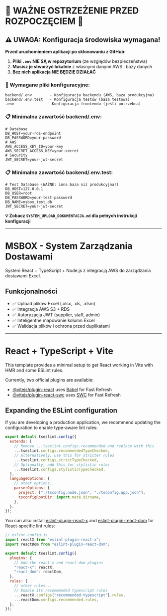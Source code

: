 # 🚨 **WAŻNE OSTRZEŻENIE PRZED ROZPOCZĘCIEM** 🚨

## ⚠️ **UWAGA: Konfiguracja środowiska wymagana!**

**Przed uruchomieniem aplikacji po sklonowaniu z GitHub:**

1. **Pliki `.env` NIE SĄ w repozytorium** (ze względów bezpieczeństwa)
2. **Musisz je stworzyć lokalnie** z własnymi danymi AWS i bazy danych
3. **Bez nich aplikacja NIE BĘDZIE DZIAŁAĆ**

### 🔧 **Wymagane pliki konfiguracyjne:**

```
backend/.env        - Konfiguracja backendu (AWS, baza produkcyjna)
backend/.env.test   - Konfiguracja testów (baza testowa)
.env               - Konfiguracja frontendu (jeśli potrzebna)
```

### 📋 **Minimalna zawartość backend/.env:**

```env
# Database
DB_HOST=your-rds-endpoint
DB_PASSWORD=your-password
# AWS
AWS_ACCESS_KEY_ID=your-key
AWS_SECRET_ACCESS_KEY=your-secret
# Security
JWT_SECRET=your-jwt-secret
```

### 📋 **Minimalna zawartość backend/.env.test:**

```env
# Test Database (WAŻNE: inna baza niż produkcyjna!)
DB_HOST=127.0.0.1
DB_USER=root
DB_PASSWORD=your-test-password
DB_NAME=msbox_test_db
JWT_SECRET=your-jwt-secret
```

**💡 Zobacz `SYSTEM_UPLOAD_DOKUMENTACJA.md` dla pełnych instrukcji konfiguracji**

---

# MSBOX - System Zarządzania Dostawami

System React + TypeScript + Node.js z integracją AWS do zarządzania dostawami Excel.

## Funkcjonalności

- ✅ Upload plików Excel (.xlsx, .xls, .xlsm)
- ✅ Integracja AWS S3 + RDS
- ✅ Autoryzacja JWT (supplier, staff, admin)
- ✅ Inteligentne mapowanie kolumn Excel
- ✅ Walidacja plików i ochrona przed duplikatami

---

# React + TypeScript + Vite

This template provides a minimal setup to get React working in Vite with HMR and some ESLint rules.

Currently, two official plugins are available:

- [@vitejs/plugin-react](https://github.com/vitejs/vite-plugin-react/blob/main/packages/plugin-react/README.md) uses [Babel](https://babeljs.io/) for Fast Refresh
- [@vitejs/plugin-react-swc](https://github.com/vitejs/vite-plugin-react-swc) uses [SWC](https://swc.rs/) for Fast Refresh

## Expanding the ESLint configuration

If you are developing a production application, we recommend updating the configuration to enable type-aware lint rules:

```js
export default tseslint.config({
  extends: [
    // Remove ...tseslint.configs.recommended and replace with this
    ...tseslint.configs.recommendedTypeChecked,
    // Alternatively, use this for stricter rules
    ...tseslint.configs.strictTypeChecked,
    // Optionally, add this for stylistic rules
    ...tseslint.configs.stylisticTypeChecked,
  ],
  languageOptions: {
    // other options...
    parserOptions: {
      project: ["./tsconfig.node.json", "./tsconfig.app.json"],
      tsconfigRootDir: import.meta.dirname,
    },
  },
});
```

You can also install [eslint-plugin-react-x](https://github.com/Rel1cx/eslint-react/tree/main/packages/plugins/eslint-plugin-react-x) and [eslint-plugin-react-dom](https://github.com/Rel1cx/eslint-react/tree/main/packages/plugins/eslint-plugin-react-dom) for React-specific lint rules:

```js
// eslint.config.js
import reactX from "eslint-plugin-react-x";
import reactDom from "eslint-plugin-react-dom";

export default tseslint.config({
  plugins: {
    // Add the react-x and react-dom plugins
    "react-x": reactX,
    "react-dom": reactDom,
  },
  rules: {
    // other rules...
    // Enable its recommended typescript rules
    ...reactX.configs["recommended-typescript"].rules,
    ...reactDom.configs.recommended.rules,
  },
});
```
